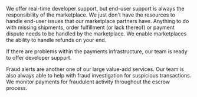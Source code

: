 We offer real-time developer support, but end-user support is always the responsibility of the marketplace.  We just don't have the resources to handle end-user issues that our marketplace partners have.  Anything to do with missing shipments, order fulfillment (or lack thereof) or payment dispute needs to be handled by the marketplace.  We enable marketplaces the ability to handle refunds on your end.

If there are problems within the payments infrastructure, our team is ready to offer developer support.

Fraud alerts are another one of our large value-add services.  Our team is also always able to help with fraud investigation for suspicious transactions.   We monitor payments for fraudulent activity throughout the escrow process.
